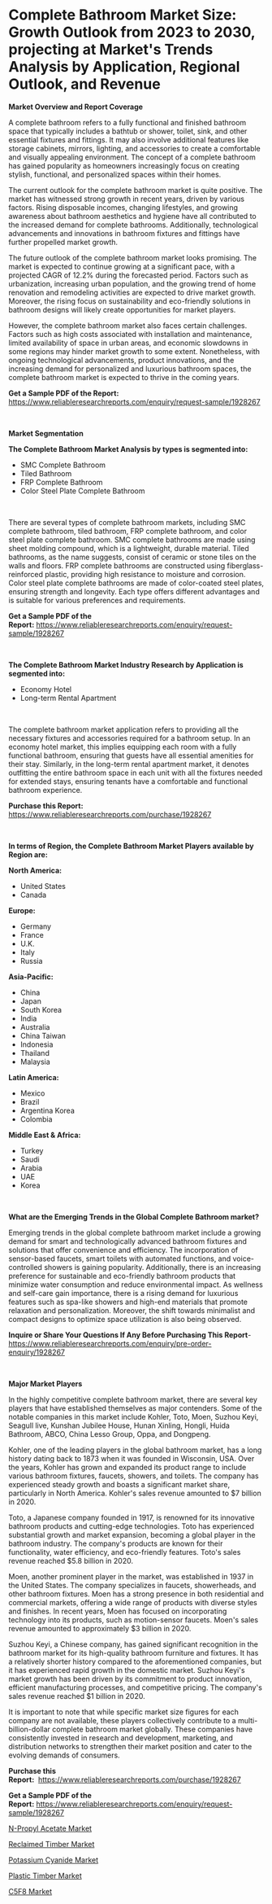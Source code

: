 <p><h1>Complete Bathroom Market Size: Growth Outlook from 2023 to 2030, projecting at Market's Trends Analysis by Application, Regional Outlook, and Revenue</h1></p><p><strong>Market Overview and Report Coverage</strong></p>
<p><p>A complete bathroom refers to a fully functional and finished bathroom space that typically includes a bathtub or shower, toilet, sink, and other essential fixtures and fittings. It may also involve additional features like storage cabinets, mirrors, lighting, and accessories to create a comfortable and visually appealing environment. The concept of a complete bathroom has gained popularity as homeowners increasingly focus on creating stylish, functional, and personalized spaces within their homes.</p><p>The current outlook for the complete bathroom market is quite positive. The market has witnessed strong growth in recent years, driven by various factors. Rising disposable incomes, changing lifestyles, and growing awareness about bathroom aesthetics and hygiene have all contributed to the increased demand for complete bathrooms. Additionally, technological advancements and innovations in bathroom fixtures and fittings have further propelled market growth.</p><p>The future outlook of the complete bathroom market looks promising. The market is expected to continue growing at a significant pace, with a projected CAGR of 12.2% during the forecasted period. Factors such as urbanization, increasing urban population, and the growing trend of home renovation and remodeling activities are expected to drive market growth. Moreover, the rising focus on sustainability and eco-friendly solutions in bathroom designs will likely create opportunities for market players.</p><p>However, the complete bathroom market also faces certain challenges. Factors such as high costs associated with installation and maintenance, limited availability of space in urban areas, and economic slowdowns in some regions may hinder market growth to some extent. Nonetheless, with ongoing technological advancements, product innovations, and the increasing demand for personalized and luxurious bathroom spaces, the complete bathroom market is expected to thrive in the coming years.</p></p>
<p><strong>Get a Sample PDF of the Report:</strong> <a href="https://www.reliableresearchreports.com/enquiry/request-sample/1928267">https://www.reliableresearchreports.com/enquiry/request-sample/1928267</a></p>
<p>&nbsp;</p>
<p><strong>Market Segmentation</strong></p>
<p><strong>The Complete Bathroom Market Analysis by types is segmented into:</strong></p>
<p><ul><li>SMC Complete Bathroom</li><li>Tiled Bathroom</li><li>FRP Complete Bathroom</li><li>Color Steel Plate Complete Bathroom</li></ul></p>
<p>&nbsp;</p>
<p><p>There are several types of complete bathroom markets, including SMC complete bathroom, tiled bathroom, FRP complete bathroom, and color steel plate complete bathroom. SMC complete bathrooms are made using sheet molding compound, which is a lightweight, durable material. Tiled bathrooms, as the name suggests, consist of ceramic or stone tiles on the walls and floors. FRP complete bathrooms are constructed using fiberglass-reinforced plastic, providing high resistance to moisture and corrosion. Color steel plate complete bathrooms are made of color-coated steel plates, ensuring strength and longevity. Each type offers different advantages and is suitable for various preferences and requirements.</p></p>
<p><strong>Get a Sample PDF of the Report:</strong>&nbsp;<a href="https://www.reliableresearchreports.com/enquiry/request-sample/1928267">https://www.reliableresearchreports.com/enquiry/request-sample/1928267</a></p>
<p>&nbsp;</p>
<p><strong>The Complete Bathroom Market Industry Research by Application is segmented into:</strong></p>
<p><ul><li>Economy Hotel</li><li>Long-term Rental Apartment</li></ul></p>
<p>&nbsp;</p>
<p><p>The complete bathroom market application refers to providing all the necessary fixtures and accessories required for a bathroom setup. In an economy hotel market, this implies equipping each room with a fully functional bathroom, ensuring that guests have all essential amenities for their stay. Similarly, in the long-term rental apartment market, it denotes outfitting the entire bathroom space in each unit with all the fixtures needed for extended stays, ensuring tenants have a comfortable and functional bathroom experience.</p></p>
<p><strong>Purchase this Report:</strong>&nbsp; <a href="https://www.reliableresearchreports.com/purchase/1928267">https://www.reliableresearchreports.com/purchase/1928267</a></p>
<p>&nbsp;</p>
<p><strong>In terms of Region, the Complete Bathroom Market Players available by Region are:</strong></p>
<p>
    <p> <strong> North America: </strong>
        <ul>
            <li>United States</li>
            <li>Canada</li>
        </ul>
        </p> 
    <p> <strong> Europe: </strong>
        <ul>
            <li>Germany</li>
            <li>France</li>
            <li>U.K.</li>
            <li>Italy</li>
            <li>Russia</li>
        </ul>
        </p> 
    <p> <strong> Asia-Pacific: </strong>
        <ul>
            <li>China</li>
            <li>Japan</li>
            <li>South Korea</li>
            <li>India</li>
            <li>Australia</li>
            <li>China Taiwan</li>
            <li>Indonesia</li>
            <li>Thailand</li>
            <li>Malaysia</li>
        </ul>
        </p> 
    <p> <strong> Latin America: </strong>
        <ul>
            <li>Mexico</li>
            <li>Brazil</li>
            <li>Argentina Korea</li>
            <li>Colombia</li>
        </ul>
        </p> 
    <p> <strong> Middle East & Africa: </strong>
        <ul>
            <li>Turkey</li>
            <li>Saudi</li>
            <li>Arabia</li>
            <li>UAE</li>
            <li>Korea</li>
        </ul>
    </p>
    </p>
<p>&nbsp;</p>
<p><strong>What are the Emerging Trends in the Global Complete Bathroom market?</strong></p>
<p><p>Emerging trends in the global complete bathroom market include a growing demand for smart and technologically advanced bathroom fixtures and solutions that offer convenience and efficiency. The incorporation of sensor-based faucets, smart toilets with automated functions, and voice-controlled showers is gaining popularity. Additionally, there is an increasing preference for sustainable and eco-friendly bathroom products that minimize water consumption and reduce environmental impact. As wellness and self-care gain importance, there is a rising demand for luxurious features such as spa-like showers and high-end materials that promote relaxation and personalization. Moreover, the shift towards minimalist and compact designs to optimize space utilization is also being observed.</p></p>
<p><strong>Inquire or Share Your Questions If Any Before Purchasing This Report</strong>- <a href="https://www.reliableresearchreports.com/enquiry/pre-order-enquiry/1928267">https://www.reliableresearchreports.com/enquiry/pre-order-enquiry/1928267</a></p>
<p>&nbsp;</p>
<p><strong>Major Market Players</strong></p>
<p><p>In the highly competitive complete bathroom market, there are several key players that have established themselves as major contenders. Some of the notable companies in this market include Kohler, Toto, Moen, Suzhou Keyi, Seagull live, Kunshan Jubilee House, Hunan Xinling, Hongli, Huida Bathroom, ABCO, China Lesso Group, Oppa, and Dongpeng. </p><p>Kohler, one of the leading players in the global bathroom market, has a long history dating back to 1873 when it was founded in Wisconsin, USA. Over the years, Kohler has grown and expanded its product range to include various bathroom fixtures, faucets, showers, and toilets. The company has experienced steady growth and boasts a significant market share, particularly in North America. Kohler's sales revenue amounted to $7 billion in 2020.</p><p>Toto, a Japanese company founded in 1917, is renowned for its innovative bathroom products and cutting-edge technologies. Toto has experienced substantial growth and market expansion, becoming a global player in the bathroom industry. The company's products are known for their functionality, water efficiency, and eco-friendly features. Toto's sales revenue reached $5.8 billion in 2020.</p><p>Moen, another prominent player in the market, was established in 1937 in the United States. The company specializes in faucets, showerheads, and other bathroom fixtures. Moen has a strong presence in both residential and commercial markets, offering a wide range of products with diverse styles and finishes. In recent years, Moen has focused on incorporating technology into its products, such as motion-sensor faucets. Moen's sales revenue amounted to approximately $3 billion in 2020.</p><p>Suzhou Keyi, a Chinese company, has gained significant recognition in the bathroom market for its high-quality bathroom furniture and fixtures. It has a relatively shorter history compared to the aforementioned companies, but it has experienced rapid growth in the domestic market. Suzhou Keyi's market growth has been driven by its commitment to product innovation, efficient manufacturing processes, and competitive pricing. The company's sales revenue reached $1 billion in 2020.</p><p>It is important to note that while specific market size figures for each company are not available, these players collectively contribute to a multi-billion-dollar complete bathroom market globally. These companies have consistently invested in research and development, marketing, and distribution networks to strengthen their market position and cater to the evolving demands of consumers.</p></p>
<p><strong>Purchase this Report:</strong>&nbsp;&nbsp;<a href="https://www.reliableresearchreports.com/purchase/1928267">https://www.reliableresearchreports.com/purchase/1928267</a></p>
<p></p>
<p><strong>Get a Sample PDF of the Report:</strong>&nbsp;<a href="https://www.reliableresearchreports.com/enquiry/request-sample/1928267">https://www.reliableresearchreports.com/enquiry/request-sample/1928267</a></p>
<p><p><a href="https://www.linkedin.com/pulse/n-propyl-acetate-market-size-2023-2030-global-industrial-0uo2e/">N-Propyl Acetate Market</a></p><p><a href="https://medium.com/@loretadervishi2013/reclaimed-timber-market-the-key-to-successful-business-strategy-forecast-till-2030-f55e5795aae6">Reclaimed Timber Market</a></p><p><a href="https://www.linkedin.com/pulse/potassium-cyanide-market-share-amp-new-trends-analysis-report-4vrse/">Potassium Cyanide Market</a></p><p><a href="https://medium.com/@entelabrahimi1961/plastic-timber-market-comprehensive-assessment-by-type-application-and-geography-2d3bfafc8484">Plastic Timber Market</a></p><p><a href="https://medium.com/@albanaduro2018/c5f8-market-exploring-market-share-market-trends-and-future-growth-ef3aba1eb97a">C5F8 Market</a></p></p>